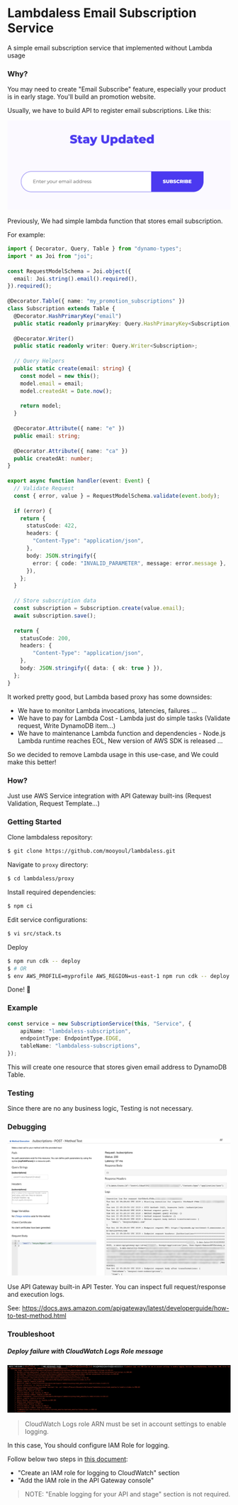# Lambdaless Email Subscription Service

A simple email subscription service that implemented without Lambda usage  

### Why?

You may need to create "Email Subscribe" feature, especially your product is in early stage. You'll build an promotion website.

Usually, we have to build API to register email subscriptions. Like this:

![Example](./assets/example.png)
 
Previously, We had simple lambda function that stores email subscription. 

For example: 

```typescript
import { Decorator, Query, Table } from "dynamo-types";
import * as Joi from "joi";

const RequestModelSchema = Joi.object({
  email: Joi.string().email().required(),
}).required();

@Decorator.Table({ name: "my_promotion_subscriptions" })
class Subscription extends Table {
  @Decorator.HashPrimaryKey("email")
  public static readonly primaryKey: Query.HashPrimaryKey<Subscription, string>;
                                                                    
  @Decorator.Writer()    
  public static readonly writer: Query.Writer<Subscription>;

  // Query Helpers
  public static create(email: string) {
    const model = new this();
    model.email = email;
    model.createdAt = Date.now();

    return model;
  }

  @Decorator.Attribute({ name: "e" })                              
  public email: string;
                                                                    
  @Decorator.Attribute({ name: "ca" })
  public createdAt: number;
}

export async function handler(event: Event) {
  // Validate Request
  const { error, value } = RequestModelSchema.validate(event.body);

  if (error) {
    return {
      statusCode: 422,
      headers: {
        "Content-Type": "application/json",      
      },
      body: JSON.stringify({
        error: { code: "INVALID_PARAMETER", message: error.message },
      }),
    }; 
  }
  
  // Store subscription data
  const subscription = Subscription.create(value.email);
  await subscription.save();
 
  return { 
    statusCode: 200,
    headers: {
        "Content-Type": "application/json",      
    },
    body: JSON.stringify({ data: { ok: true } }),
  };
}
```

It worked pretty good, but Lambda based proxy has some downsides:

- We have to monitor Lambda invocations, latencies, failures ...
- We have to pay for Lambda Cost - Lambda just do simple tasks (Validate request, Write DynamoDB item...)
- We have to maintenance Lambda function and dependencies - Node.js Lambda runtime reaches EOL, New version of AWS SDK is released ...   

So we decided to remove Lambda usage in this use-case, and We could make this better!

### How?

Just use AWS Service integration with API Gateway built-ins (Request Validation, Request Template...) 

### Getting Started

Clone lambdaless repository:

```bash
$ git clone https://github.com/mooyoul/lambdaless.git
```

Navigate to `proxy` directory:

```bash
$ cd lambdaless/proxy
```

Install required dependencies:

```bash
$ npm ci
``` 

Edit service configurations:

```bash
$ vi src/stack.ts
```

Deploy

```bash
$ npm run cdk -- deploy
$ # OR
$ env AWS_PROFILE=myprofile AWS_REGION=us-east-1 npm run cdk -- deploy
```

Done! 🎉

### Example

```typescript
const service = new SubscriptionService(this, "Service", {
    apiName: "lambdaless-subscription",
    endpointType: EndpointType.EDGE,
    tableName: "lambdaless-subscriptions",
});
```

This will create one resource that stores given email address to DynamoDB Table. 


### Testing

Since there are no any business logic, Testing is not necessary.


### Debugging

![tester](./assets/tester.png)

Use API Gateway built-in API Tester. You can inspect full request/response and execution logs.

See: https://docs.aws.amazon.com/apigateway/latest/developerguide/how-to-test-method.html


### Troubleshoot

##### Deploy failure with CloudWatch Logs Role message

![error](./assets/failure.png)

> CloudWatch Logs role ARN must be set in account settings to enable logging.

In this case, You should configure IAM Role for logging.

Follow below two steps in [this document](https://aws.amazon.com/premiumsupport/knowledge-center/api-gateway-cloudwatch-logs/):

- "Create an IAM role for logging to CloudWatch" section
- "Add the IAM role in the API Gateway console"

> NOTE: "Enable logging for your API and stage" section is not required.

